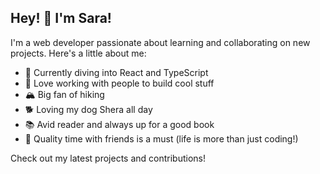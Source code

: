 ## Hey! 👋 I'm Sara!

I'm a web developer passionate about learning and collaborating on new projects. Here's a little about me:

- 🚀 Currently diving into React and TypeScript
- 🧩 Love working with people to build cool stuff
- 🏔️ Big fan of hiking
- 🐕 Loving my dog Shera all day
- 📚 Avid reader and always up for a good book
- 🎉 Quality time with friends is a must (life is more than just coding!)

Check out my latest projects and contributions!

<!--
**saragarrofe/saragarrofe** is a ✨ _special_ ✨ repository because its `README.md` (this file) appears on your GitHub profile.

Here are some ideas to get you started:

- 🔭 I’m currently working on ...
- 🌱 I’m currently learning ...
- 👯 I’m looking to collaborate on ...
- 🤔 I’m looking for help with ...
- 💬 Ask me about ...
- 📫 How to reach me: ...
- 😄 Pronouns: ...
- ⚡ Fun fact: ...
-->
